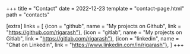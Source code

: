 +++
title = "Contact"
date = 2022-12-23
template = "contact-page.html"
path = "contacts"

[extra]
links = [
  {icon = "github", name = "My projects on Github", link = "https://github.com/rigarash"},
  {icon = "gitlab", name = "My projects on Gitlab", link = "https://gitlab.com/rigarash"},
  {icon = "linkedin", name = "Chat on Linkedin", link = "https://www.linkedin.com/in/rigarash"},
  ]
+++
